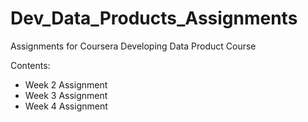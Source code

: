 # Dev_Data_Products_Assignments
Assignments for Coursera Developing Data Product Course 

Contents:
  - Week 2 Assignment 
  - Week 3 Assignment
  - Week 4 Assignment 
